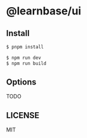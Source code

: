 # @learnbase/ui

<!--
[![NPM version](https://img.shields.io/npm/v/@learnbase/ui.svg?style=flat)](https://npmjs.org/package/@learnbase/ui)
[![NPM downloads](http://img.shields.io/npm/dm/@learnbase/ui.svg?style=flat)](https://npmjs.org/package/@learnbase/ui) -->

## Install

```bash
$ pnpm install
```

```bash
$ npm run dev
$ npm run build
```

## Options

TODO

## LICENSE

MIT
